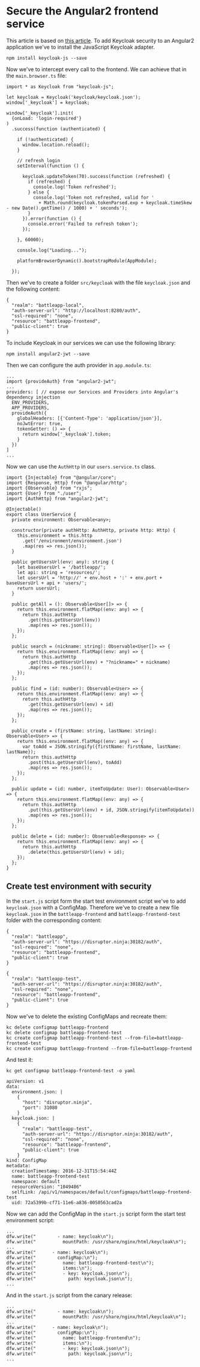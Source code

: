 # Secure the Angular2 frontend service
This article is based on 
[this article](http://paulbakker.io/java/jwt-keycloak-angular2/).
To add Keycloak security to an Angular2 application we've to install the
JavaScript Keycloak adapter.

```
npm install keycloak-js --save
```

Now we've to intercept every call to the frontend. We can achieve that in the
`main.browser.ts` file:

```
import * as Keycloak from "keycloak-js";

let keycloak = Keycloak('keycloak/keycloak.json');
window['_keycloak'] = keycloak;

window['_keycloak'].init(
  {onLoad: 'login-required'}
)
  .success(function (authenticated) {

    if (!authenticated) {
      window.location.reload();
    }

    // refresh login
    setInterval(function () {

      keycloak.updateToken(70).success(function (refreshed) {
        if (refreshed) {
          console.log('Token refreshed');
        } else {
          console.log('Token not refreshed, valid for '
            + Math.round(keycloak.tokenParsed.exp + keycloak.timeSkew - new Date().getTime() / 1000) + ' seconds');
        }
      }).error(function () {
        console.error('Failed to refresh token');
      });

    }, 60000);

    console.log("Loading...");

    platformBrowserDynamic().bootstrapModule(AppModule);

  });
```

Then we've to create a folder `src/keycloak` with the file `keycloak.json` and
the following content:
```
{
  "realm": "battleapp-local",
  "auth-server-url": "http://localhost:8280/auth",
  "ssl-required": "none",
  "resource": "battleapp-frontend",
  "public-client": true
}
```

To include Keycloak in our services we can use the following library:
```
npm install angular2-jwt --save
```

Then we can configure the auth provider in `app.module.ts`:
```
...
import {provideAuth} from "angular2-jwt";
...
providers: [ // expose our Services and Providers into Angular's dependency injection
  ENV_PROVIDERS,
  APP_PROVIDERS,
  provideAuth({
    globalHeaders: [{'Content-Type': 'application/json'}],
    noJwtError: true,
    tokenGetter: () => {
      return window['_keycloak'].token;
    }
  })
]
...
```

Now we can use the `AuthHttp` in our `users.service.ts` class.
```
import {Injectable} from "@angular/core";
import {Response, Http} from "@angular/http";
import {Observable} from "rxjs";
import {User} from "./user";
import {AuthHttp} from "angular2-jwt";

@Injectable()
export class UserService {
  private environment: Observable<any>;

  constructor(private authHttp: AuthHttp, private http: Http) {
    this.environment = this.http
      .get('/environment/environment.json')
      .map(res => res.json());
  }

  public getUsersUrl(env: any): string {
    let baseUsersUrl = '/battleapp/';
    let api: string = 'resources/';
    let usersUrl = 'http://' + env.host + ':' + env.port + baseUsersUrl + api + 'users/';
    return usersUrl;
  }

  public getAll = (): Observable<User[]> => {
    return this.environment.flatMap((env: any) => {
      return this.authHttp
        .get(this.getUsersUrl(env))
        .map(res => res.json());
    });
  };

  public search = (nickname: string): Observable<User[]> => {
    return this.environment.flatMap((env: any) => {
      return this.authHttp
        .get(this.getUsersUrl(env) + "?nickname=" + nickname)
        .map(res => res.json());
    });
  };

  public find = (id: number): Observable<User> => {
    return this.environment.flatMap((env: any) => {
      return this.authHttp
        .get(this.getUsersUrl(env) + id)
        .map(res => res.json());
    });
  };

  public create = (firstName: string, lastName: string): Observable<User> => {
    return this.environment.flatMap((env: any) => {
      var toAdd = JSON.stringify({firstName: firstName, lastName: lastName});
      return this.authHttp
        .post(this.getUsersUrl(env), toAdd)
        .map(res => res.json());
    });
  };

  public update = (id: number, itemToUpdate: User): Observable<User> => {
    return this.environment.flatMap((env: any) => {
      return this.authHttp
        .put(this.getUsersUrl(env) + id, JSON.stringify(itemToUpdate))
        .map(res => res.json());
    });
  };

  public delete = (id: number): Observable<Response> => {
    return this.environment.flatMap((env: any) => {
      return this.authHttp
        .delete(this.getUsersUrl(env) + id);
    });
  };
}
```

## Create test environment with security
In the `start.js` script form the start test environment script we've to
add `keycloak.json` with a ConfigMap. Therefore we've to create a new file
`keycloak.json` in the `battleapp-frontend` and `battleapp-frontend-test`
folder with the corresponding content:

```
{
  "realm": "battleapp",
  "auth-server-url": "https://disruptor.ninja:30182/auth",
  "ssl-required": "none",
  "resource": "battleapp-frontend",
  "public-client": true
}
```

```
{
  "realm": "battleapp-test",
  "auth-server-url": "https://disruptor.ninja:30182/auth",
  "ssl-required": "none",
  "resource": "battleapp-frontend",
  "public-client": true
}
```

Now we've to delete the existing ConfigMaps and recreate them:
```
kc delete configmap battleapp-frontend
kc delete configmap battleapp-frontend-test
kc create configmap battleapp-frontend-test --from-file=battleapp-frontend-test
kc create configmap battleapp-frontend --from-file=battleapp-frontend
```

And test it:
```
kc get configmap battleapp-frontend-test -o yaml
```
```
apiVersion: v1
data:
  environment.json: |
    {
      "host": "disruptor.ninja",
      "port": 31080
    }
  keycloak.json: |
    {
      "realm": "battleapp-test",
      "auth-server-url": "https://disruptor.ninja:30182/auth",
      "ssl-required": "none",
      "resource": "battleapp-frontend",
      "public-client": true
    }
kind: ConfigMap
metadata:
  creationTimestamp: 2016-12-31T15:54:44Z
  name: battleapp-frontend-test
  namespace: default
  resourceVersion: "1049486"
  selfLink: /api/v1/namespaces/default/configmaps/battleapp-frontend-test
  uid: 72a5399b-cf71-11e6-a836-0050563cad2a
```

Now we can add the ConfigMap in the `start.js` script form the start 
test environment script:
```
...
dfw.write("        - name: keycloak\n");
dfw.write("          mountPath: /usr/share/nginx/html/keycloak\n");
...
dfw.write("      - name: keycloak\n");
dfw.write("        configMap:\n");
dfw.write("          name: battleapp-frontend-test\n");
dfw.write("          items:\n");
dfw.write("          - key: keycloak.json\n");
dfw.write("            path: keycloak.json\n");
...
```

And in the `start.js` script from the canary release:
```
...
dfw.write("        - name: keycloak\n");
dfw.write("          mountPath: /usr/share/nginx/html/keycloak\n");
...
dfw.write("      - name: keycloak\n");
dfw.write("        configMap:\n");
dfw.write("          name: battleapp-frontend\n");
dfw.write("          items:\n");
dfw.write("          - key: keycloak.json\n");
dfw.write("            path: keycloak.json\n");
...
```

